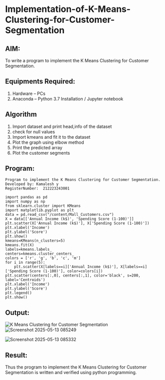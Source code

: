 # Implementation-of-K-Means-Clustering-for-Customer-Segmentation

## AIM:
To write a program to implement the K Means Clustering for Customer Segmentation.

## Equipments Required:
1. Hardware – PCs
2. Anaconda – Python 3.7 Installation / Jupyter notebook

## Algorithm
1. Import dataset and print head,info of the dataset
2. check for null values
3. Import kmeans and fit it to the dataset
4. Plot the graph using elbow method
5. Print the predicted array
6. Plot the customer segments

## Program:
```
Program to implement the K Means Clustering for Customer Segmentation.
Developed by: Kamalesh y
RegisterNumber:  212223243001
```
```
import pandas as pd
import numpy as np
from sklearn.cluster import KMeans
import matplotlib.pyplot as plt
data = pd.read_csv("/content/Mall_Customers.csv")
X = data[['Annual Income (k$)', 'Spending Score (1-100)']]
plt.scatter(X['Annual Income (k$)'], X['Spending Score (1-100)'])
plt.xlabel('Income')
plt.ylabel('Score')
plt.show()
kmeans=KMeans(n_clusters=5)
kmeans.fit(X)
labels=kmeans.labels_
centers=kmeans.cluster_centers_
colors = ['r', 'g', 'b', 'c', 'm']
for i in range(5):
    plt.scatter(X[labels==i]['Annual Income (k$)'], X[labels==i]['Spending Score (1-100)'], color=colors[i])
plt.scatter(centers[:,0], centers[:,1], color='black', s=200, label='Centroids')
plt.xlabel('Income')
plt.ylabel('Score')
plt.legend()
plt.show()
```
## Output:
![K Means Clustering for Customer Segmentation](sam.png)
![Screenshot 2025-05-13 085249](https://github.com/user-attachments/assets/132947b1-be7a-44e9-97dc-43fec2b20fb1)

![Screenshot 2025-05-13 085332](https://github.com/user-attachments/assets/00f59554-f58a-4535-8e37-597e76aa4547)

## Result:
Thus the program to implement the K Means Clustering for Customer Segmentation is written and verified using python programming.

